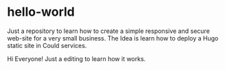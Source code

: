 # hello-world
Just a repository to learn how to create a simple responsive and secure web-site for a very small business. The Idea is learn how to deploy a Hugo static site in Could services.

Hi Everyone!
Just a editing to learn how it works.

